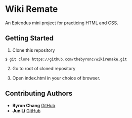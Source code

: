 # Wiki Remate
An Epicodus mini project for practicing HTML and CSS.

## Getting Started
1. Clone this repository
```
$ git clone https://github.com/thebyronc/wikiremake.git
```
2. Go to root of cloned repository

3. Open index.html in your choice of browser.

## Contributing Authors
- **Byron Chang** [GitHub](https://github.com/thebyronc)
- **Jun Li** [GitHub](https://github.com/june11084)
